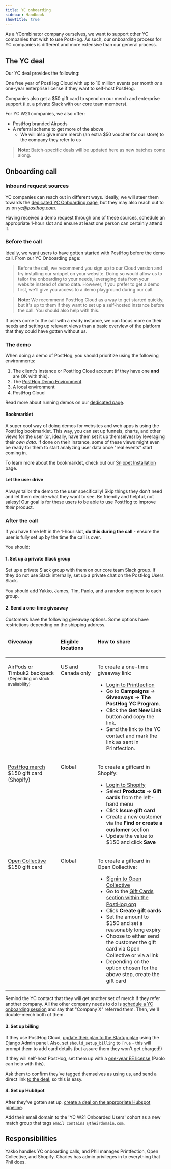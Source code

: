 ```yaml
---
title: YC onboarding
sidebar: Handbook
showTitle: true
---
```


As a YCombinator company ourselves, we want to support other YC companies that wish to use PostHog. As such, our onboarding process for YC companies is different and more extensive than our general process.

## The YC deal

Our YC deal provides the following:

One free year of PostHog Cloud with up to 10 million events per month *or* a one-year enterprise license if they want to self-host PostHog.

Companies also get a $50 gift card to spend on our merch and enterprise support (i.e. a private Slack with our core team members).

For YC W21 companies, we also offer:

- PostHog branded Airpods
- A referral scheme to get more of the above
    - We will also give more merch (an extra $50 voucher for our store) to the company they refer to us

> **Note:** Batch-specific deals will be updated here as new batches come along.

## Onboarding call

### Inbound request sources

YC companies can reach out in different ways. Ideally, we will steer them towards the [dedicated YC Onboarding page](/yc-onboarding), but they may also reach out to us on _[yc@posthog.com](mailto:yc@posthog.com)_.

Having received a demo request through one of these sources, schedule an appropriate 1-hour slot and ensure at least one person can certainly attend it.

### Before the call

Ideally, we want users to have gotten started with PostHog before the demo call. From our YC Onboarding page:

> Before the call, we recommend you sign up to our Cloud version and try installing our snippet on your website. Doing so would allow us to tailor the onboarding to your needs, leveraging data from your website instead of demo data. However, if you prefer to get a demo first, we'll give you access to a demo playground during our call.

> **Note:** We recommend PostHog Cloud as a way to get started quickly, but it's up to them if they want to set up a self-hosted instance before the call. You should also help with this.

If users come to the call with a ready instance, we can focus more on their needs and setting up relevant views than a basic overview of the platform that they could have gotten without us.

### The demo

When doing a demo of PostHog, you should prioritize using the following environments:

1. The client's instance or PostHog Cloud account (if they have one **and** are OK with this). 
2. The [PostHog Demo Environment](https://playground.posthog.com)
3. A local environment
4. PostHog Cloud 

Read more about running demos on our [dedicated page](/handbook/growth/sales/demos).

#### Bookmarklet

A super cool way of doing demos for websites and web apps is using the PostHog bookmarklet. This way, you can set up funnels, charts, and other views for the user (or, ideally, have them set it up themselves) by leveraging their *own data*. If done on their instance, some of these views might even be ready for them to start analyzing user data once "real events" start coming in.

To learn more about the bookmarklet, check out our [Snippet Installation](/docs/integrate/client/snippet-installation#get-started-with-no-code) page.

#### Let the user drive

Always tailor the demo to the user specifically! Skip things they don't need and let them decide what they want to see. Be friendly and helpful, not salesy! Our goal is for these users to be able to use PostHog to improve *their* product.

### After the call

If you have time left in the 1-hour slot, **do this during the call** - ensure the user is fully set up by the time the call is over.

You should:

#### 1. Set up a private Slack group

Set up a private Slack group with them on our core team Slack group. If they do not use Slack internally, set up a private chat on the PostHog Users Slack.

You should add Yakko, James, Tim, Paolo, and a random engineer to each group.

#### 2. Send a one-time giveaway

Customers have the following giveaway options. Some options have restrictions depending on the shipping address.

<table>
<thead>
<tr>
<td width="150" valign="top">

**Giveaway**

</td>
<td width="100" valign="top">

**Eligible locations**

</td>
<td valign="top">

**How to share**

</td>
</tr>
</thead>
<tbody>

<!-- AirPods or Timbuk2 backpack via Printfection -->
<tr>
<td valign="top">

AirPods or Timbuk2 backpack
<small>(Depending on stock availability)</small>

</td>
<td valign="top">

US and Canada only

</td>
<td valign="top">

To create a one-time giveaway link:

- [Login to Printfection](https://app.printfection.com/account/secure_login.php)
- Go to **Campaigns** -> **Giveaways** -> **The PostHog YC Program**.
- Click the **Get New Link** button and copy the link.
- Send the link to the YC contact and mark the link as sent in Printfection.

</td>
</tr>

<!-- Shopify merch giftcard -->

<tr>
<td valign="top">

[PostHog merch](https://merch.posthog.com) $150 gift card (Shopify)

</td>
<td valign="top">

Global

</td>
<td valign="top">

To create a giftcard in Shopify:

- [Login to Shopify](https://posthog.myshopify.com/admin)
- Select **Products** -> **Gift cards** from the left-hand menu
- Click **Issue gift card**
- Create a new customer via the **Find or create a customer** section
- Update the value to $150 and click **Save**

</td>
</tr>

<!-- Open Collective giftcard -->

<tr>
<td valign="top">

[Open Collective](https://opencollective.com) $150 gift card

</td>
<td valign="top">

Global

</td>
<td valign="top">

To create a giftcard in Open Collective:

- [Signin to Open Collective](https://opencollective.com/signin)
- Go to the [Gift Cards section within the PostHog org](https://opencollective.com/posthog/edit/gift-cards)
- Click **Create gift cards**
- Set the amount to $150 and set a reasonably long expiry
- Choose to either send the customer the gift card via Open Collective or via a link
- Depending on the option chosen for the above step, create the gift card

</td>
</tr>

</tbody>
</table>

Remind the YC contact that they will get another set of merch if they refer another company. All the other company needs to do is [schedule a YC onboarding session](/yc-onboarding) and say that "Company X" referred them. Then, we'll double-merch both of them.

#### 3. Set up billing

If they use PostHog Cloud, [update their plan to the Startup plan](/handbook/growth/sales/billing) using the Django Admin panel. Also, set `should_setup_billing` to `True` - this will prompt them to add card details (but assure them they won't get charged!)

If they will self-host PostHog, set them up with a [one-year EE license](/handbook/growth/sales/billing) (Paolo can help with this).

Ask them to confirm they've tagged themselves as using us, and send a direct link [to the deal](https://bookface.ycombinator.com/deals/687), so this is easy.

#### 4. Set up HubSpot

After they've gotten set up, [create a deal on the appropriate Hubspot pipeline](/handbook/growth/sales/sales-operations).

Add their email domain to the 'YC W21 Onboarded Users' cohort as a new match group that tags `email contains @theirdomain.com`.

## Responsibilities

Yakko handles YC onboarding calls, and Phil manages Printfection, Open Collective, and Shopify. Charles has admin privileges in to everything that Phil does.
